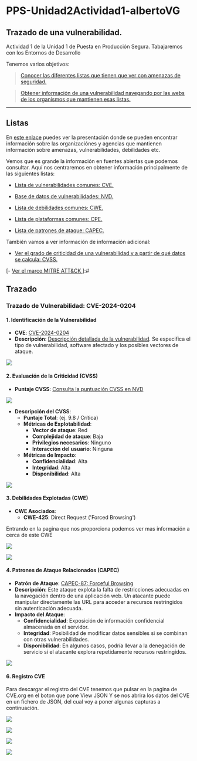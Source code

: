 # PPS-Unidad2Actividad1-albertoVG
## Trazado de una vulnerabilidad.
Actividad 1 de la Unidad 1 de Puesta en Producción Segura. Tabajaremos con los Entornos de Desarrollo

Tenemos varios objetivos:

> [Conocer las diferentes listas que tienen que ver con amenazas de seguridad.](#Listas)

> [Obtener información de una vulnerabilidad navegando por las webs de los organismos que mantienen esas listas.](#Trazado)

---
## Listas

En [este enlace](https://moodle.educarex.es/ccff_iesvjp/pluginfile.php/27882/mod_resource/content/17/PresentacionUnidad2NivelesSeguridadAplicaciones2025.pdf) puedes ver la presentación donde se pueden encontrar información sobre las organizaciónes y agencias que mantienen información sobre amenazas, vulnerabilidades, debilidades etc.

Vemos que es grande la información en fuentes abiertas que podemos consultar. Aquí nos centraremos en obtener información principalmente de las siguientes listas:
- [Lista de vulnerabilidades comunes: CVE.](https://www.cve.org/)

- [Base de datos de vulnerabilidades: NVD.](https://www.nist.gov/)

- [Lista de debilidades comunes: CWE.](https://cwe.mitre.org/)

- [Lista de plataformas comunes: CPE.](https://cpe.mitre.org/)

- [Lista de patrones de ataque: CAPEC.](https://capec.mitre.org/)


También vamos a ver información de información adicional:

- [Ver el grado de criticidad de una vulnerabilidad y a partir de qué datos se calcula: CVSS.](https://www.first.org/cvss/)

[- [Ver el marco MITRE ATT&CK ](https://attack.mitre.org/)]:#

## Trazado

### Trazado de Vulnerabilidad: **CVE-2024-0204**

#### 1. **Identificación de la Vulnerabilidad**
- **CVE**: [CVE-2024-0204](https://cve.mitre.org/cgi-bin/cvename.cgi?name=CVE-2024-0204)
- **Descripción**: [Descripción detallada de la vulnerabilidad](https://cve.mitre.org/cgi-bin/cvename.cgi?name=CVE-2024-0204). Se especifica el tipo de vulnerabilidad, software afectado y los posibles vectores de ataque.

![](images/Imagen1.png)

#### 2. **Evaluación de la Criticidad (CVSS)**
- **Puntaje CVSS**: [Consulta la puntuación CVSS en NVD](https://nvd.nist.gov/vuln/detail/CVE-2024-0204)

![](images/Imagen2.png)

- **Descripción del CVSS**:
  - **Puntaje Total**: (ej. 9.8 / Crítica)
  - **Métricas de Explotabilidad**:
    - **Vector de ataque**: Red
    - **Complejidad de ataque**: Baja
    - **Privilegios necesarios**: Ninguno
    - **Interacción del usuario**: Ninguna
  - **Métricas de Impacto**:
    - **Confidencialidad**: Alta
    - **Integridad**: Alta
    - **Disponibilidad**: Alta
   
![](images/Imagen3.png)

#### 3. **Debilidades Explotadas (CWE)**
- **CWE Asociados**:
  - **CWE-425**: Direct Request ('Forced Browsing')

 Entrando en la pagina que nos proporciona podemos ver mas información a cerca de este CWE
 
![](images/Imagen4.png)

![](images/Imagen5.png)

#### 4. **Patrones de Ataque Relacionados (CAPEC)**
- **Patrón de Ataque**: [CAPEC-87: Forceful Browsing](https://capec.mitre.org/data/definitions/87.html)
- **Descripción**: Este ataque explota la falta de restricciones adecuadas en la navegación dentro de una aplicación web. Un atacante puede manipular directamente las URL para acceder a recursos restringidos sin autenticación adecuada.
- **Impacto del Ataque**: 
  - **Confidencialidad**: Exposición de información confidencial almacenada en el servidor.
  - **Integridad**: Posibilidad de modificar datos sensibles si se combinan con otras vulnerabilidades.
  - **Disponibilidad**: En algunos casos, podría llevar a la denegación de servicio si el atacante explora repetidamente recursos restringidos.
 
![](images/Imagen6.png)

#### 6. **Registro CVE**
Para descargar el registro del CVE tenemos que pulsar en la pagina de CVE.org en el boton que pone View JSON
Y se nos abrira los datos del CVE en un fichero de JSON, del cual voy a poner algunas capturas a continuación.

![](images/Imagen7.png)

![](images/Imagen8.png)

![](images/Imagen9.png)

![](images/Imagen10.png)
